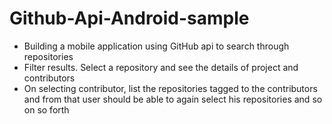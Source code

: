 # Github-Api-Android-sample
- Building a mobile application using GitHub api to search through repositories
- Filter results. Select a repository and see the details of project and contributors
- On selecting contributor, list the repositories tagged to the contributors and from that user should be able to again select his repositories and so on so forth
